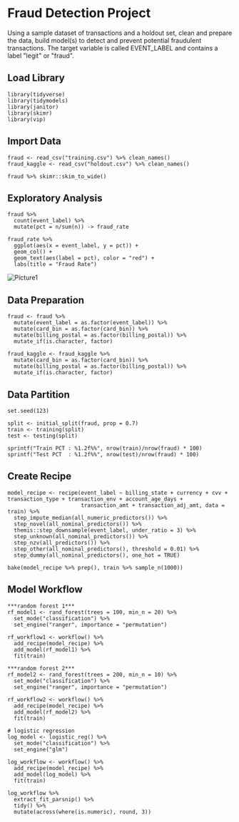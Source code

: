# Fraud Detection Project
Using a sample dataset of transactions and a holdout set, clean and prepare the data, build model(s) to detect and prevent potential fraudulent transactions. The target variable is called EVENT_LABEL and contains a label "legit" or "fraud". 

## Load Library
```
library(tidyverse)
library(tidymodels)
library(janitor)
library(skimr)
library(vip)
```
## Import Data
```
fraud <- read_csv("training.csv") %>% clean_names()
fraud_kaggle <- read_csv("holdout.csv") %>% clean_names()

fraud %>% skimr::skim_to_wide()
```
## Exploratory Analysis
```
fraud %>%
  count(event_label) %>%
  mutate(pct = n/sum(n)) -> fraud_rate

fraud_rate %>%
  ggplot(aes(x = event_label, y = pct)) +
  geom_col() +
  geom_text(aes(label = pct), color = "red") +
  labs(title = "Fraud Rate")
```
![Picture1](https://github.com/dingy21/dingy21.github.io/assets/134649288/0a4739a2-96fb-4dff-88ac-621ed6ad6393)
## Data Preparation
```
fraud <- fraud %>%
  mutate(event_label = as.factor(event_label)) %>%
  mutate(card_bin = as.factor(card_bin)) %>%
  mutate(billing_postal = as.factor(billing_postal)) %>%
  mutate_if(is.character, factor)

fraud_kaggle <- fraud_kaggle %>%
  mutate(card_bin = as.factor(card_bin)) %>%
  mutate(billing_postal = as.factor(billing_postal)) %>%
  mutate_if(is.character, factor)
```
## Data Partition
```
set.seed(123)

split <- initial_split(fraud, prop = 0.7)
train <- training(split)
test <- testing(split)

sprintf("Train PCT : %1.2f%%", nrow(train)/nrow(fraud) * 100)
sprintf("Test PCT  : %1.2f%%", nrow(test)/nrow(fraud) * 100)
```
## Create Recipe
```
model_recipe <- recipe(event_label ~ billing_state + currency + cvv + transaction_type + transaction_env + account_age_days + 
                       transaction_amt + transaction_adj_amt, data = train) %>%
  step_impute_median(all_numeric_predictors()) %>%
  step_novel(all_nominal_predictors()) %>%
  themis::step_downsample(event_label, under_ratio = 3) %>%
  step_unknown(all_nominal_predictors()) %>%
  step_nzv(all_predictors()) %>%
  step_other(all_nominal_predictors(), threshold = 0.01) %>%
  step_dummy(all_nominal_predictors(), one_hot = TRUE)

bake(model_recipe %>% prep(), train %>% sample_n(1000))
```
## Model Workflow
```
***random forest 1***
rf_model1 <- rand_forest(trees = 100, min_n = 20) %>%
  set_mode("classification") %>%
  set_engine("ranger", importance = "permutation")

rf_workflow1 <- workflow() %>%
  add_recipe(model_recipe) %>%
  add_model(rf_model1) %>%
  fit(train)

***random forest 2***
rf_model2 <- rand_forest(trees = 200, min_n = 10) %>%
  set_mode("classification") %>%
  set_engine("ranger", importance = "permutation")

rf_workflow2 <- workflow() %>%
  add_recipe(model_recipe) %>%
  add_model(rf_model2) %>%
  fit(train)

# logistic regression
log_model <- logistic_reg() %>%
  set_mode("classification") %>%
  set_engine("glm")

log_workflow <- workflow() %>%
  add_recipe(model_recipe) %>%
  add_model(log_model) %>%
  fit(train)

log_workflow %>%
  extract_fit_parsnip() %>%
  tidy() %>%
  mutate(across(where(is.numeric), round, 3))
```
